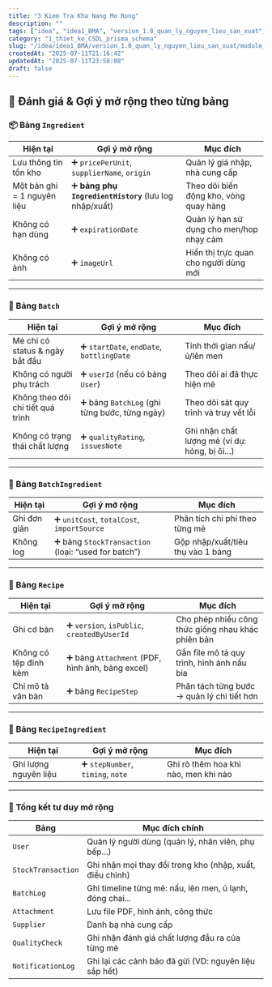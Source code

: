 ```yaml
---
title: "3 Kiem Tra Kha Nang Mo Rong"
description: ""
tags: ["idea", "idea1_BMA", "version_1.0_quan_ly_nguyen_lieu_san_xuat", "module_1_nguyen_lieu", "1_thiet_ke_CSDL_prisma_schema"]
category: "1_thiet_ke_CSDL_prisma_schema"
slug: "/idea/idea1_BMA/version_1.0_quan_ly_nguyen_lieu_san_xuat/module_1_nguyen_lieu/1_thiet_ke_CSDL_prisma_schema/3_kiem_tra_kha_nang_mo_rong.md"
createdAt: "2025-07-11T21:16:42"
updatedAt: "2025-07-11T23:58:08"
draft: false
---
```


## 🚀 Đánh giá & Gợi ý mở rộng theo từng bảng

### 📦 Bảng `Ingredient`


| Hiện tại                    | Gợi ý mở rộng                                          | Mục đích                                 |
| --------------------------- | ------------------------------------------------------ | ---------------------------------------- |
| Lưu thông tin tồn kho       | ➕ `pricePerUnit`, `supplierName`, `origin`             | Quản lý giá nhập, nhà cung cấp           |
| Một bản ghi = 1 nguyên liệu | ➕ **bảng phụ `IngredientHistory`** (lưu log nhập/xuất) | Theo dõi biến động kho, vòng quay hàng   |
| Không có hạn dùng           | ➕ `expirationDate`                                     | Quản lý hạn sử dụng cho men/hop nhạy cảm |
| Không có ảnh                | ➕ `imageUrl`                                           | Hiển thị trực quan cho người dùng mới    |

___

### 🍺 Bảng `Batch`

| Hiện tại                          | Gợi ý mở rộng                                | Mục đích                                       |
| --------------------------------- | -------------------------------------------- | ---------------------------------------------- |
| Mẻ chỉ có status & ngày bắt đầu   | ➕ `startDate`, `endDate`, `bottlingDate`     | Tính thời gian nấu/ủ/lên men                   |
| Không có người phụ trách          | ➕ `userId` (nếu có bảng `User`)              | Theo dõi ai đã thực hiện mẻ                    |
| Không theo dõi chi tiết quá trình | ➕ bảng `BatchLog` (ghi từng bước, từng ngày) | Theo dõi sát quy trình và truy vết lỗi         |
| Không có trạng thái chất lượng    | ➕ `qualityRating`, `issuesNote`              | Ghi nhận chất lượng mẻ (ví dụ: hỏng, bị ôi...) |


___

### 🧮 Bảng `BatchIngredient`

| Hiện tại     | Gợi ý mở rộng                                      | Mục đích                          |
| ------------ | -------------------------------------------------- | --------------------------------- |
| Ghi đơn giản | ➕ `unitCost`, `totalCost`, `importSource`          | Phân tích chi phí theo từng mẻ    |
| Không log    | ➕ bảng `StockTransaction` (loại: “used for batch”) | Gộp nhập/xuất/tiêu thụ vào 1 bảng |

___

### 📘 Bảng `Recipe`

| Hiện tại              | Gợi ý mở rộng                                   | Mục đích                                           |
| --------------------- | ----------------------------------------------- | -------------------------------------------------- |
| Ghi cơ bản            | ➕ `version`, `isPublic`, `createdByUserId`      | Cho phép nhiều công thức giống nhau khác phiên bản |
| Không có tệp đính kèm | ➕ bảng `Attachment` (PDF, hình ảnh, bảng excel) | Gắn file mô tả quy trình, hình ảnh nấu bia         |
| Chỉ mô tả văn bản     | ➕ bảng `RecipeStep`                             | Phân tách từng bước → quản lý chi tiết hơn         |

___

### 🧂 Bảng `RecipeIngredient`

| Hiện tại              | Gợi ý mở rộng                    | Mục đích                             |
| --------------------- | -------------------------------- | ------------------------------------ |
| Ghi lượng nguyên liệu | ➕ `stepNumber`, `timing`, `note` | Ghi rõ thêm hoa khi nào, men khi nào |


___

### 📌 Tổng kết tư duy mở rộng

| Bảng               | Mục đích chính                                           |
| ------------------ | -------------------------------------------------------- |
| `User`             | Quản lý người dùng (quản lý, nhân viên, phụ bếp...)      |
| `StockTransaction` | Ghi nhận mọi thay đổi trong kho (nhập, xuất, điều chỉnh) |
| `BatchLog`         | Ghi timeline từng mẻ: nấu, lên men, ủ lạnh, đóng chai... |
| `Attachment`       | Lưu file PDF, hình ảnh, công thức                        |
| `Supplier`         | Danh bạ nhà cung cấp                                     |
| `QualityCheck`     | Ghi nhận đánh giá chất lượng đầu ra của từng mẻ          |
| `NotificationLog`  | Ghi lại các cảnh báo đã gửi (VD: nguyên liệu sắp hết)    |
